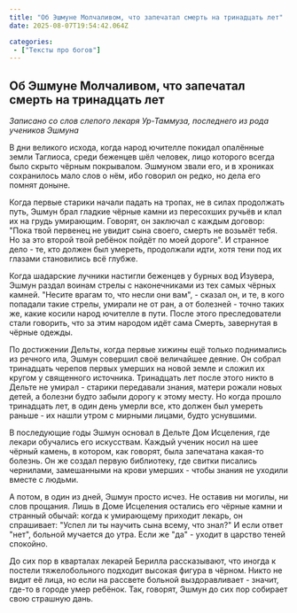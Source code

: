 ```yaml
---
title: "Об Эшмуне Молчаливом, что запечатал смерть на тринадцать лет"
date: 2025-08-07T19:54:42.064Z

categories:
 - ["Тексты про богов"]
---
```


Об Эшмуне Молчаливом, что запечатал смерть на тринадцать лет
------------------------------------------------------------

*Записано со слов слепого лекаря Ур-Таммуза, последнего из рода учеников
Эшмуна*

В дни великого исхода, когда народ ючителле покидал опалённые земли
Таглиоса, среди беженцев шёл человек, лицо которого всегда было скрыто
чёрным покрывалом. Эшмуном звали его, и в хрониках сохранилось мало слов
о нём, ибо говорил он редко, но дела его помнят доныне.

Когда первые старики начали падать на тропах, не в силах продолжать
путь, Эшмун брал гладкие чёрные камни из пересохших ручьёв и клал их на
грудь умирающим. Говорят, он заключал с каждым договор: "Пока твой
первенец не увидит сына своего, смерть не возьмёт тебя. Но за это второй
твой ребёнок пойдёт по моей дороге". И странное дело - те, кто должен
был умереть, продолжали идти, хотя тени под их глазами становились всё
глубже.

Когда шадарские лучники настигли беженцев у бурных вод Изувера, Эшмун
раздал воинам стрелы с наконечниками из тех самых чёрных камней. "Несите
врагам то, что несли они вам", - сказал он, и те, в кого попадали такие
стрелы, умирали не от ран, а от болезней - точно таких же, какие косили
народ ючителле в пути. После этого преследователи стали говорить, что за
этим народом идёт сама Смерть, завернутая в чёрные одежды.

По достижении Дельты, когда первые хижины ещё только поднимались из
речного ила, Эшмун совершил своё величайшее деяние. Он собрал тринадцать
черепов первых умерших на новой земле и сложил их кругом у священного
источника. Тринадцать лет после этого никто в Дельте не умирал - старики
передавали знания, матери рожали новых детей, а болезни будто забыли
дорогу к этому месту. Но когда прошло тринадцать лет, в один день умерли
все, кто должен был умереть раньше - их нашли утром с мирными лицами,
будто уснувшими.

В последующие годы Эшмун основал в Дельте Дом Исцеления, где лекари
обучались его искусствам. Каждый ученик носил на шее чёрный камень, в
котором, как говорят, была запечатана какая-то болезнь. Он же создал
первую библиотеку, где свитки писались чернилами, замешанными на крови
умерших - чтобы знания не уходили вместе с людьми.

А потом, в один из дней, Эшмун просто исчез. Не оставив ни могилы, ни
слов прощания. Лишь в Доме Исцеления остались его чёрные камни и
странный обычай: когда к умирающему приходит лекарь, он спрашивает:
"Успел ли ты научить сына всему, что знал?" И если ответ "нет", больной
мучается до утра. Если же "да" - уходит в царство теней спокойно.

До сих пор в кварталах лекарей Берилла рассказывают, что иногда к
постели тяжелобольного подходит высокая фигура в чёрном. Никто не видит
её лица, но если на рассвете больной выздоравливает - значит, где-то в
городе умер ребёнок. Так, говорят, Эшмун до сих пор собирает свою
страшную дань.
